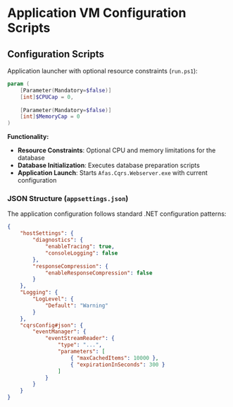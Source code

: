 # Application VM Configuration Scripts

## Configuration Scripts

Application launcher with optional resource constraints (`run.ps1`):

```powershell
param (
    [Parameter(Mandatory=$false)]
    [int]$CPUCap = 0,
    
    [Parameter(Mandatory=$false)]
    [int]$MemoryCap = 0
)
```

**Functionality:**
- **Resource Constraints**: Optional CPU and memory limitations for the database
- **Database Initialization**: Executes database preparation scripts
- **Application Launch**: Starts `Afas.Cqrs.Webserver.exe` with current configuration

### JSON Structure (`appsettings.json`)
The application configuration follows standard .NET configuration patterns:

```json
{
    "hostSettings": {
        "diagnostics": {
            "enableTracing": true,
            "consoleLogging": false
        },
        "responseCompression": {
            "enableResponseCompression": false
        }
    },
    "Logging": {
        "LogLevel": {
            "Default": "Warning"
        }
    },
    "cqrsConfig#json": {
        "eventManager": {
            "eventStreamReader": {
                "type": "...",
                "parameters": [
                    { "maxCachedItems": 10000 },
                    { "expirationInSeconds": 300 }
                ]
            }
        }
    }
}
```
